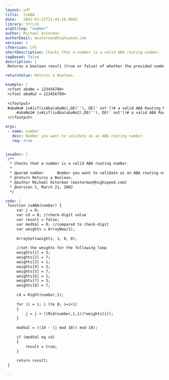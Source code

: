 ```yaml
---
layout: udf
title:  IsABA
date:   2002-03-21T21:44:58.000Z
library: StrLib
argString: "number"
author: Michael Osterman
authorEmail: mosterman@highspeed.com
version: 1
cfVersion: CF5
shortDescription: Checks that a number is a valid ABA routing number.
tagBased: false
description: |
 Returns a boolean result (true or false) of whether the provided number passes the ABA check-digit algorithim. ABA ( numbers must be exactly 9 digits long. They are used to uniquely identify a bank for wire transfers and ACH (Automated Clearing House).

returnValue: Returns a Boolean.

example: |
 <cfset abaNo = 123456780>
 <cfset abaNo2 = 123456789>
 
 <cfoutput>
 #abaNo# is#iif(isAba(abaNo),DE(''), DE(' not'))# a valid ABA Routing Number.<br>
     #abaNo2# is#iif(isAba(abaNo2),DE(''), DE(' not'))# a valid ABA Routing Number.<br>
 </cfoutput>

args:
 - name: number
   desc: Number you want to validate as an ABA routing number.
   req: true


javaDoc: |
 /**
  * Checks that a number is a valid ABA routing number.
  * 
  * @param number      Number you want to validate as an ABA routing number. 
  * @return Returns a Boolean. 
  * @author Michael Osterman (mosterman@highspeed.com) 
  * @version 1, March 21, 2002 
  */

code: |
 function isABA(number) {
     var j = 0;
     var cd = 0; //check-digit value
     var result = false;
     var modVal = 0; //compared to check-digit
     var weights = ArrayNew(1);
     
     ArraySet(weights, 1, 8, 0);
     
     //set the weights for the following loop
     weights[1] = 3;
     weights[2] = 7;
     weights[3] = 1;
     weights[4] = 3;
     weights[5] = 7;
     weights[6] = 1;
     weights[7] = 3;
     weights[8] = 7;
     
     cd = Right(number,1);
     
     for (i = 1; i lte 8; i=i+1) 
     {
         j = j + ((Mid(number,i,1))*weights[i]);
     }
     
     modVal = ((10 - (j mod 10)) mod 10);
     
     if (modVal eq cd)
     {
         result = true;
     }
     
     return result;
 }

---
```



